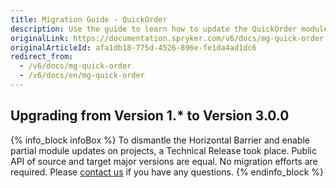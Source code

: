 ```yaml
---
title: Migration Guide - QuickOrder
description: Use the guide to learn how to update the QuickOrder module.
originalLink: https://documentation.spryker.com/v6/docs/mg-quick-order
originalArticleId: afa1db18-775d-4526-896e-fe1da4ad1dc6
redirect_from:
  - /v6/docs/mg-quick-order
  - /v6/docs/en/mg-quick-order
---
```


## Upgrading from Version 1.* to Version 3.0.0

{% info_block infoBox %}
To dismantle the Horizontal Barrier and enable partial module updates on projects, a Technical Release took place. Public API of source and target major versions are equal. No migration efforts are required. Please [contact us](https://spryker.com/en/support/) if you have any questions.
{% endinfo_block %}
